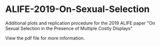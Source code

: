 # ALIFE-2019-On-Sexual-Selection
Additional plots and replication procedure for the 2019 ALIFE paper "On Sexual Selection in the Presence of Multiple Costly Displays"

View the pdf file for more information.
